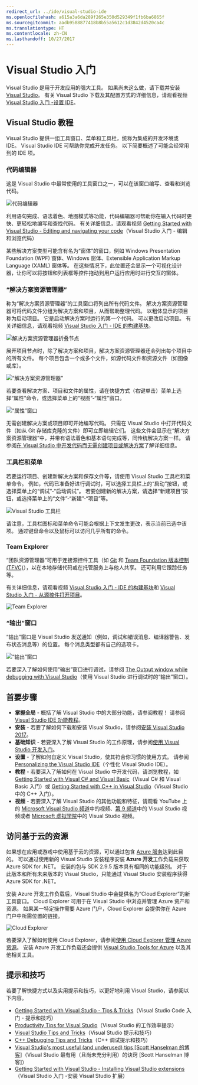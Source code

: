 ```yaml
---
redirect_url: ../ide/visual-studio-ide
ms.openlocfilehash: a615a3a6da289f265e350d529349f1fb6ba6865f
ms.sourcegitcommit: aadb9588877418b8b55a5612c1d3842d4520ca4c
ms.translationtype: HT
ms.contentlocale: zh-CN
ms.lasthandoff: 10/27/2017
---
```

# <a name="get-started-with-visual-studio"></a>Visual Studio 入门
Visual Studio 是用于开发应用的强大工具。 如果尚未这么做，请下载并安装 [Visual Studio](https://www.visualstudio.com/vs/)。 有关 Visual Studio 下载及其配置方式的详细信息，请观看视频 [Visual Studio 入门 -设置 IDE](https://www.youtube.com/watch?v=xLCedknQkN0&list=PLReL099Y5nRfw6VNvzMkv0sabT2crbSpK&index=1)。

## <a name="visual-studio-tour"></a>Visual Studio 教程
Visual Studio 提供一组工具窗口、菜单和工具栏，统称为集成的开发环境或 IDE。 Visual Studio IDE 可帮助你完成开发任务。 以下简要概述了可能会经常用到的 IDE 项。

### <a name="code-editor"></a>代码编辑器
这是 Visual Studio 中最常使用的工具窗口之一，可以在该窗口编写、查看和浏览代码。

![代码编辑器](../ide/media/VSIDE_CodeWindow.png)

利用语句完成、语法着色、地图模式等功能，代码编辑器可帮助你在输入代码时更快、更轻松地编写和查找代码。 有关详细信息，请观看视频 [Getting Started with Visual Studio - Editing and navigating your code](https://www.youtube.com/watch?v=4glwwioCVjA&list=PLReL099Y5nRfw6VNvzMkv0sabT2crbSpK&index=5)（Visual Studio 入门 - 编辑和浏览代码）

某些解决方案类型可能含有名为“窗体”的窗口，例如 Windows Presentation Foundation (WPF) 窗体、Windows 窗体、Extensible Application Markup Language (XAML) 窗体等。 在这些情况下，此位置还会显示一个可视化设计器，让你可以将按钮和列表框等控件拖动到用户运行应用时进行交互的窗体。

### <a name="solution-explorer"></a>“解决方案资源管理器”
称为“解决方案资源管理器”的工具窗口将列出所有代码文件。 解决方案资源管理器可将代码文件分组为解决方案和项目，从而帮助整理代码。 以粗体显示的项目称为启动项目。 它是启动解决方案时运行的第一个代码。 可以更改启动项目。 有关详细信息，请观看视频 [Visual Studio 入门 - IDE 的构建基块](https://www.youtube.com/watch?v=JHc3_gsCmZg&index=2&list=PLReL099Y5nRfw6VNvzMkv0sabT2crbSpK)。

![解决方案资源管理器折叠节点](../ide/media/VSIDE_SolutionExplorer2_callouts.png)

 展开项目节点时，除了解决方案和项目，解决方案资源管理器还会列出每个项目中的所有文件。 每个项目包含一个或多个文件，如源代码文件和资源文件（如图像或库）。

![“解决方案资源管理器”](../ide/media/VSIDE_SolutionExplorer3.png)

若要查看解决方案、项目和文件的属性，请在快捷方式（右键单击）菜单上选择“属性”命令，或选择菜单上的“视图”-“属性”窗口。

![“属性”窗口](../ide/media/VSIDE_SolutionExplorer4.png)

无需创建解决方案或项目即可开始编写代码。 只需在 Visual Studio 中打开代码文件（如从 Git 存储库克隆的文件）即可立即编辑它们。 这些文件会显示在“解决方案资源管理器”中，并带有语法着色和基本语句完成等，同传统解决方案一样。 请参阅[在 Visual Studio 中开发代码而无需创建项目或解决方案](../ide/develop-code-in-visual-studio-without-projects-or-solutions.md)了解详细信息。

### <a name="toolbar-and-menus"></a>工具栏和菜单
若要运行项目、创建新解决方案和保存文件等，请使用 Visual Studio 工具栏和菜单命令。 例如，代码已准备好进行调试时，可以选择工具栏上的“启动”按钮，或选择菜单上的“调试”-“启动调试”。 若要创建新的解决方案，请选择“新建项目”按钮，或选择菜单上的“文件”-“新建”-“项目”等。

![Visual Studio 工具栏](../ide/media/VSIDE_SolutionExplorer5_callouts.png)

请注意，工具栏图标和菜单命令可能会根据上下文发生更改，表示当前已选中该项。 通过键盘命令以及鼠标可以访问几乎所有的命令。

### <a name="team-explorer"></a>Team Explorer
“团队资源管理器”可用于连接源控件工具（如 [Git](https://git-scm.com/) 和 [Team Foundation 版本控制 (TFVC)](https://www.visualstudio.com/en-us/docs/tfvc/overview)），以在本地存储代码或在托管服务上与他人共享。 还可利用它跟踪任务等。

有关详细信息，请观看视频 [Visual Studio 入门 - IDE 的构建基块](https://www.youtube.com/watch?v=JHc3_gsCmZg&index=2&list=PLReL099Y5nRfw6VNvzMkv0sabT2crbSpK)和 [Visual Studio 入门 - 从源控件打开项目](https://www.youtube.com/watch?v=pc9vX_4RGV4&list=PLReL099Y5nRfw6VNvzMkv0sabT2crbSpK&index=3)。

![Team Explorer](../ide/media/TeamExplorer.png)

### <a name="output-window"></a>“输出”窗口
“输出”窗口是 Visual Studio 发送通知（例如，调试和错误消息、编译器警告、发布状态消息等）的位置。 每个消息类型都有自己的选项卡。

![“输出”窗口](../ide/media/VSIDE_OutputWindow.png)

若要深入了解如何使用“输出”窗口进行调试，请参阅 [The Output window while debugging with Visual Studio](https://blogs.msdn.microsoft.com/visualstudioalm/2015/02/09/the-output-window-while-debugging-with-visual-studio/)（使用 Visual Studio 进行调试时的“输出”窗口）。

## <a name="first-steps"></a>首要步骤
- **掌握全局** - 概括了解 Visual Studio 中的大部分功能，请参阅教程！ 请参阅 [Visual Studio IDE 功能教程](../ide/visual-studio-ide.md)。
- **安装** - 若要了解如何下载和安装 Visual Studio，请参阅[安装 Visual Studio 2017](../install/install-visual-studio.md)。
- **基础知识** - 若要深入了解 Visual Studio 的工作原理，请参阅[使用 Visual Studio 开发入门](../ide/get-started-developing-with-visual-studio.md)。
- **设置** - 了解如何自定义 Visual Studio，使其符合你习惯的使用方式。 请参阅 [Personalizing the Visual Studio IDE](../ide/personalizing-the-visual-studio-ide.md)（个性化 Visual Studio IDE）。
- **教程** - 若要深入了解如何在 Visual Studio 中开发代码，请浏览教程，如 [Getting Started with Visual C# and Visual Basic](../ide/getting-started-with-visual-csharp-and-visual-basic.md)（Visual C# 和 Visual Basic 入门）或 [Getting Started with C++ in Visual Studio](../ide/getting-started-with-cpp-in-visual-studio.md)（Visual Studio 中的 C++ 入门）。
- **视频** - 若要深入了解 Visual Studio 的其他功能和特征，请观看 YouTube 上的 [Microsoft Visual Studio 频道](https://www.youtube.com/user/VisualStudio/videos)中的视频、[第 9 频道](https://channel9.msdn.com/Tags/visual+studio)中的 Visual Studio 视频或者 [Microsoft 虚拟学院](https://mva.microsoft.com/product-training/visual-studio-courses#!jobf=Developer)中的 Visual Studio 视频。

## <a name="access-cloud-based-resources"></a>访问基于云的资源
如果想在应用或游戏中使用基于云的资源，可以通过包含 [Azure 服务](https://azure.microsoft.com/en-us/services/)达到此目的。 可以通过使用新的 Visual Studio 安装程序安装 **Azure 开发**工作负载来获取 Azure SDK for .NET。 安装的包与 SDK 2.9.5 版本具有相同的功能级别。 对于此版本和所有未来版本的 Visual Studio，只能通过 Visual Studio 安装程序获得 Azure SDK for .NET。

安装 Azure 开发工作负载后，Visual Studio 中会提供名为“Cloud Explorer”的新工具窗口。 Cloud Explorer 可用于在 Visual Studio 中浏览并管理 Azure 资产和资源。 如果某一特定操作需要 Azure 门户，Cloud Explorer 会提供你在 Azure 门户中所需位置的链接。

![Cloud Explorer](../ide/media/VSIDE_CloudExplorer.png)

若要深入了解如何使用 Cloud Explorer，请参阅[使用 Cloud Explorer 管理 Azure 资源](https://azure.microsoft.com/en-us/documentation/articles/vs-azure-tools-resources-managing-with-cloud-explorer/)。
安装 Azure 开发工作负载还会提供 [Visual Studio Tools for Azure](https://www.visualstudio.com/vs/azure-tools/) 以及其他相关工具。

## <a name="tips-and-tricks"></a>提示和技巧
若要了解快捷方式以及实用提示和技巧，以更好地利用 Visual Studio，请参阅以下内容。
- [Getting Started with Visual Studio - Tips & Tricks](https://www.youtube.com/watch?v=vmXqGwn1Glk&list=PLReL099Y5nRfw6VNvzMkv0sabT2crbSpK&index=4)（Visual Studio Code 入门 - 提示和技巧）
- [Productivity Tips for Visual Studio](../ide/productivity-tips-for-visual-studio.md)（Visual Studio 的工作效率提示）
- [Visual Studio Tips and Tricks](https://channel9.msdn.com/events/TechEd/2013/DEV-B353)（Visual Studio 提示和技巧）
- [C++ Debugging Tips and Tricks](https://channel9.msdn.com/Shows/Visual-Studio-Toolbox/C-Plus-Plus-Debugging-Tips-and-Tricks)（C++ 调试提示和技巧）
- [Visual Studio's most useful (and underused) tips [Scott Hanselman 的博客]](https://www.hanselman.com/blog/VisualStudiosMostUsefulAndUnderusedTips.aspx)（Visual Studio 最有用（且尚未充分利用）的诀窍 [Scott Hanselman 博客]）
- [Getting Started with Visual Studio - Installing Visual Studio extensions](https://www.youtube.com/watch?v=MWLLQaknRZY&list=PLReL099Y5nRfw6VNvzMkv0sabT2crbSpK&index=7)（Visual Studio 入门 -安装 Visual Studio 扩展）
